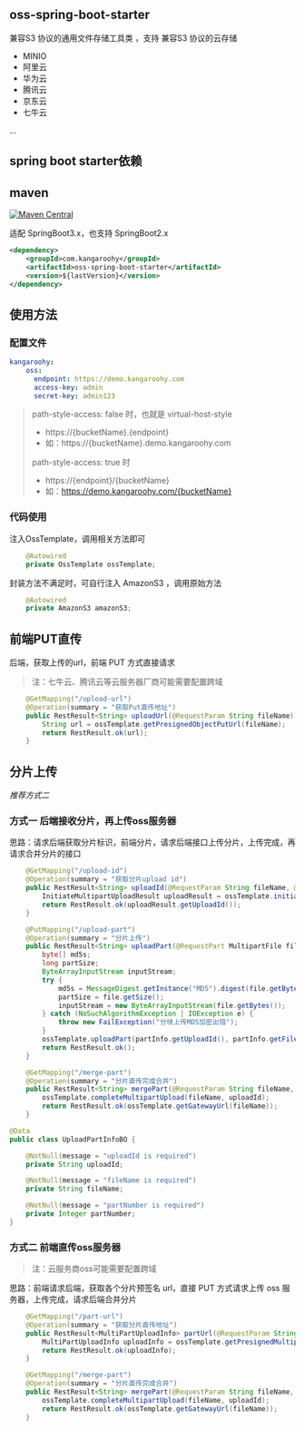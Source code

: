 ## oss-spring-boot-starter

兼容S3 协议的通用文件存储工具类 ，支持 兼容S3 协议的云存储 

- MINIO
- 阿里云
- 华为云
- 腾讯云
- 京东云
- 七牛云

...

## spring boot starter依赖

## maven

[![Maven Central](https://img.shields.io/maven-central/v/com.kangaroohy/oss-spring-boot-starter.svg)](https://search.maven.org/#search%7Cgav%7C1%7Cg%3A%22com.kangaroohy%22%20AND%20a%3A%oss-spring-boot-starter%22)

适配 SpringBoot3.x，也支持 SpringBoot2.x

```xml
<dependency>
    <groupId>com.kangaroohy</groupId>
    <artifactId>oss-spring-boot-starter</artifactId>
    <version>${lastVersion}</version>
</dependency>
```

## 使用方法

### 配置文件

```yaml
kangaroohy:
    oss:
      endpoint: https://demo.kangaroohy.com
      access-key: admin
      secret-key: admin123
```
> path-style-access: false 时，也就是 virtual-host-style
> - https://{bucketName}.{endpoint}
> - 如：https://{bucketName}.demo.kangaroohy.com
> 
> path-style-access: true 时
> - https://{endpoint}/{bucketName}
> - 如：https://demo.kangaroohy.com/{bucketName}

### 代码使用

注入OssTemplate，调用相关方法即可

```java
    @Autowired
    private OssTemplate ossTemplate;
```

封装方法不满足时，可自行注入 AmazonS3 ，调用原始方法

~~~java
    @Autowired
    private AmazonS3 amazonS3;
~~~

## 前端PUT直传

后端，获取上传的url，前端 PUT 方式直接请求

> 注：七牛云、腾讯云等云服务器厂商可能需要配置跨域

~~~java
    @GetMapping("/upload-url")
    @Operation(summary = "获取Put直传地址")
    public RestResult<String> uploadUrl(@RequestParam String fileName) {
        String url = ossTemplate.getPresignedObjectPutUrl(fileName);
        return RestResult.ok(url);
    }
~~~

## 分片上传

*推荐方式二*

### 方式一 后端接收分片，再上传oss服务器

思路：请求后端获取分片标识，前端分片，请求后端接口上传分片，上传完成，再请求合并分片的接口

~~~java
    @GetMapping("/upload-id")
    @Operation(summary = "获取分片upload id")
    public RestResult<String> uploadId(@RequestParam String fileName, @RequestParam String contentType) {
        InitiateMultipartUploadResult uploadResult = ossTemplate.initiateMultipartUpload(ossTemplate.getBucketName(), fileName, contentType);    
        return RestResult.ok(uploadResult.getUploadId());
    }

    @PutMapping("/upload-part")
    @Operation(summary = "分片上传")
    public RestResult<String> uploadPart(@RequestPart MultipartFile file, @RequestPart @Validated UploadPartInfoBO partInfo) {
        byte[] md5s;
        long partSize;
        ByteArrayInputStream inputStream;
        try {
            md5s = MessageDigest.getInstance("MD5").digest(file.getBytes());
            partSize = file.getSize();
            inputStream = new ByteArrayInputStream(file.getBytes());
        } catch (NoSuchAlgorithmException | IOException e) {
            throw new FailException("分块上传MD5加密出错");
        }
        ossTemplate.uploadPart(partInfo.getUploadId(), partInfo.getFileName(), Base64.encodeAsString(md5s), partInfo.getPartNumber(), partSize, inputStream);
        return RestResult.ok();
    }

    @GetMapping("/merge-part")
    @Operation(summary = "分片直传完成合并")
    public RestResult<String> mergePart(@RequestParam String fileName, @RequestParam String uploadId) {
        ossTemplate.completeMultipartUpload(fileName, uploadId);
        return RestResult.ok(ossTemplate.getGatewayUrl(fileName));
    }
~~~

~~~java
@Data
public class UploadPartInfoBO {

    @NotNull(message = "uploadId is required")
    private String uploadId;

    @NotNull(message = "fileName is required")
    private String fileName;

    @NotNull(message = "partNumber is required")
    private Integer partNumber;
}
~~~

### 方式二 前端直传oss服务器

> 注：云服务商oss可能需要配置跨域

思路：前端请求后端，获取各个分片预签名 url，直接 PUT 方式请求上传 oss 服务器，上传完成，请求后端合并分片

~~~java
    @GetMapping("/part-url")
    @Operation(summary = "获取分片直传地址")
    public RestResult<MultiPartUploadInfo> partUrl(@RequestParam String fileName, @RequestParam int partSize, @RequestParam String contentType) {
        MultiPartUploadInfo uploadInfo = ossTemplate.getPresignedMultipartUploadUrls(fileName, partSize, contentType);
        return RestResult.ok(uploadInfo);
    }

    @GetMapping("/merge-part")
    @Operation(summary = "分片直传完成合并")
    public RestResult<String> mergePart(@RequestParam String fileName, @RequestParam String uploadId) {
        ossTemplate.completeMultipartUpload(fileName, uploadId);
        return RestResult.ok(ossTemplate.getGatewayUrl(fileName));
    }
~~~
